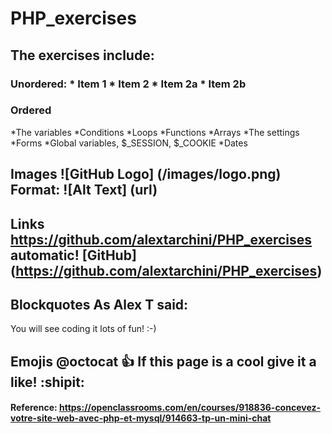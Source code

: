 # PHP_exercises
## The exercises include:

### Unordered: * Item 1 * Item 2 * Item 2a * Item 2b

### Ordered

*The variables
*Conditions
*Loops
*Functions
*Arrays
*The settings
*Forms
*Global variables, $_SESSION, $_COOKIE
*Dates

## Images ![GitHub Logo] (/images/logo.png) Format: ![Alt Text] (url)

## Links https://github.com/alextarchini/PHP_exercises automatic! [GitHub] (https://github.com/alextarchini/PHP_exercises)

## Blockquotes As Alex T said:

You will see coding it lots of fun! :-)



## Emojis @octocat 👍 If this page is a cool give it a like! :shipit:

#### Reference: https://openclassrooms.com/en/courses/918836-concevez-votre-site-web-avec-php-et-mysql/914663-tp-un-mini-chat
